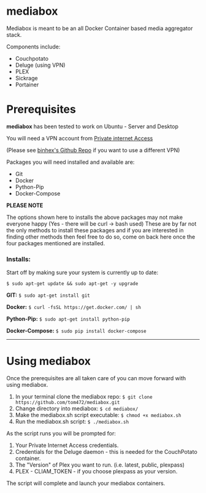 # mediabox
Mediabox is meant to be an all Docker Container based media aggregator stack.

Components include:
  * Couchpotato
  * Deluge (using VPN)
  * PLEX
  * Sickrage
  * Portainer
  
# Prerequisites
**mediabox** has been tested to work on Ubuntu - Server and Desktop

You will need a VPN account from [Private internet Access](https://www.privateinternetaccess.com/)

(Please see [binhex's Github Repo](https://github.com/binhex/arch-delugevpn) if you want to use a different VPN)

Packages you will need installed and available are:
  * Git
  * Docker
  * Python-Pip
  * Docker-Compose
  
**PLEASE NOTE**

The options shown here to installs the above packages may not make everyone happy (Yes - there will be curl -> bash used)
These are by far not the only methods to install these packages and if you are interested in finding other methods then feel free to do so, come on back here once the four packages mentioned are installed.

### Installs:

Start off by making sure your system is currently up to date:

`$ sudo apt-get update && sudo apt-get -y upgrade`

**GIT:** `$ sudo apt-get install git`

**Docker:** `$ curl -fsSL https://get.docker.com/ | sh`

**Python-Pip:** `$ sudo apt-get install python-pip`

**Docker-Compose:** `$ sudo pip install docker-compose`

---

# Using mediabox

Once the prerequisites are all taken care of you can move forward with using mediabox.

1. In your terminal clone the mediabox repo: `$ git clone https://github.com/tom472/mediabox.git`
2. Change directory into mediabox: `$ cd mediabox/`
3. Make the mediabox.sh script executable: `$ chmod +x mediabox.sh`
4. Run the mediabox.sh script: `$ ./mediabox.sh`

As the script runs you will be prompted for:

1. Your Private Internet Access credentials.
2. Credentials for the Deluge daemon - this is needed for the CouchPotato container.
3. The "Version" of Plex you want to run. (i.e. latest, public, plexpass)
4. PLEX - CLIAM_TOKEN - if you choose plexpass as your version.

The script will complete and launch your mediabox containers.
